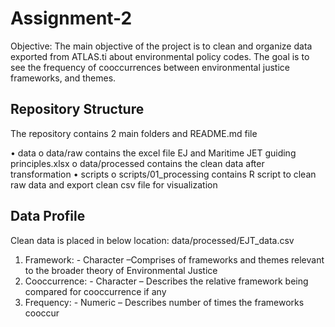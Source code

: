# Assignment-2

Objective: The main objective of the project is to clean and organize data exported from ATLAS.ti about environmental policy codes. The goal is to see the frequency of cooccurrences between environmental justice frameworks, and themes.


Repository Structure
------------------------------------------------------------------------

The repository contains 2 main folders and README.md file

•	data
o	data/raw contains the excel file EJ and Maritime JET guiding principles.xlsx
o	data/processed contains the clean data after transformation
•	scripts
o	scripts/01_processing contains R script to clean raw data and export clean csv file for visualization

Data Profile
------------------------------------------------------------------------

Clean data is placed in below location: data/processed/EJT_data.csv

1.	Framework: - Character –Comprises of frameworks and themes relevant to the broader theory of Environmental Justice
2.	Cooccurrence: - Character – Describes the relative framework being compared for cooccurrence if any
3.	Frequency: - Numeric – Describes number of times the frameworks cooccur 
 


